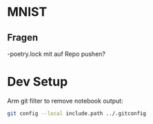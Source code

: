 # MNIST

## Fragen

-poetry.lock mit auf Repo pushen?

# Dev Setup

Arm git filter to remove notebook output:

```bash
git config --local include.path ../.gitconfig
```
